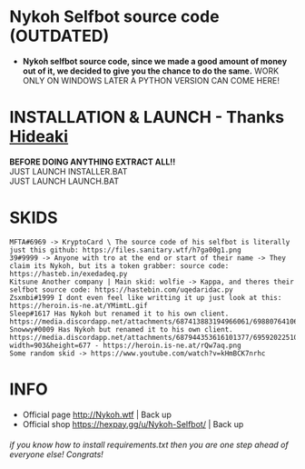 # Nykoh Selfbot source code (OUTDATED) 
  - **Nykoh selfbot source code, since we made a good amount of money out of it, we decided to give you the chance to do the same.** WORK ONLY ON WINDOWS LATER A PYTHON VERSION CAN COME HERE!
  
# INSTALLATION & LAUNCH - Thanks [Hideaki](https://github.com/HideakiAtsuyo)

<strong>BEFORE DOING ANYTHING EXTRACT ALL!!</strong><br>JUST LAUNCH INSTALLER.BAT<br>JUST LAUNCH LAUNCH.BAT

# SKIDS
    MFTA#6969 -> KryptoCard \ The source code of his selfbot is literally just this github: https://files.sanitary.wtf/h7ga00g1.png
    39#9999 -> Anyone with tro at the end or start of their name -> They claim its Nykoh, but its a token grabber: source code: https://hasteb.in/exedadeq.py
    Kitsune Another company | Main skid: wolfie -> Kappa, and theres their selfbot source code: https://hastebin.com/uqedaridac.py
    Zsxmbi#1999 I dont even feel like writting it up just look at this: https://heroin.is-ne.at/YMimtL.gif
    Sleep#1617 Has Nykoh but renamed it to his own client. https://media.discordapp.net/attachments/687413883194966061/698807641065127946/unknown.png
    Snowwy#0009 Has Nykoh but renamed it to his own client. https://media.discordapp.net/attachments/687944353616101377/695920225106919514/unknown.png?width=903&height=677 - https://heroin.is-ne.at/rQw7aq.png
    Some random skid -> https://www.youtube.com/watch?v=kHmBCK7nrhc
      
# INFO
 - Official page http://Nykoh.wtf | Back up
 - Official shop https://hexpay.gg/u/Nykoh-Selfbot/ | Back up

###### if you know how to install requirements.txt then you are one step ahead of everyone else! Congrats!
